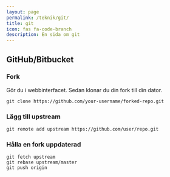 ```yaml
---
layout: page
permalink: /teknik/git/
title: git
icon: fas fa-code-branch
description: En sida om git
---
```


## GitHub/Bitbucket

### Fork

Gör du i webbinterfacet. Sedan klonar du din fork till din dator.

```shell
git clone https://github.com/your-username/forked-repo.git
```

### Lägg till upstream

```shell
git remote add upstream https://github.com/user/repo.git
```

### Hålla en fork uppdaterad

```shell
git fetch upstream
git rebase upstream/master
git push origin
```
